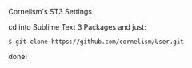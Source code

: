 Cornelism's ST3 Settings

cd into Sublime Text 3 Packages and just:
```
$ git clone https://github.com/cornelism/User.git
```

done!